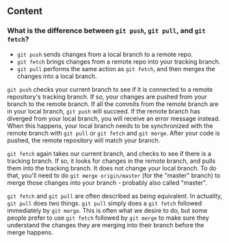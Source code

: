 ## Content

### What is the difference between `git push`, `git pull`, and `git fetch`?

- `git push` sends changes from a local branch to a remote repo.
- `git fetch` brings changes from a remote repo into your tracking branch.
- `git pull` performs the same action as `git fetch`, and then merges the changes into a local branch.

`git push` checks your current branch to see if it is connected to a remote repository's tracking branch. If so, your changes are pushed from your branch to the remote branch. If all the commits from the remote branch are in your local branch, `git push` will succeed. If the remote branch has diverged from your local branch, you will receive an error message instead. When this happens, your local branch needs to be synchronized with the remote branch with `git pull` or `git fetch` and `git merge`. After your code is pushed, the remote repository will match your branch.  

`git fetch` again takes our current branch, and checks to see if there is a tracking branch. If so, it looks for changes in the remote branch, and pulls them into the tracking branch. It does not change your local branch. To do that, you'll need to do `git merge origin/master` (for the "master" branch) to merge those changes into your branch - probably also called "master".

`git fetch` and `git pull` are often described as being equivalent. In actuality, `git pull` does two things.  `git pull` simply does a `git fetch` followed immediately by `git merge`. This is often what we desire to do, but some people prefer to use `git fetch` followed by `git merge` to make sure they understand the changes they are merging into their branch before the merge happens.